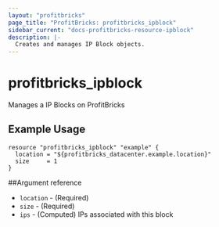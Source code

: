 ```yaml
---
layout: "profitbricks"
page_title: "ProfitBricks: profitbricks_ipblock"
sidebar_current: "docs-profitbricks-resource-ipblock"
description: |-
  Creates and manages IP Block objects.
---
```


# profitbricks\_ipblock

Manages a IP Blocks on ProfitBricks

## Example Usage

```hcl
resource "profitbricks_ipblock" "example" {
  location = "${profitbricks_datacenter.example.location}"
  size     = 1
}
```

##Argument reference

* `location` - (Required)
* `size` - (Required)
* `ips` - (Computed) IPs associated with this block


